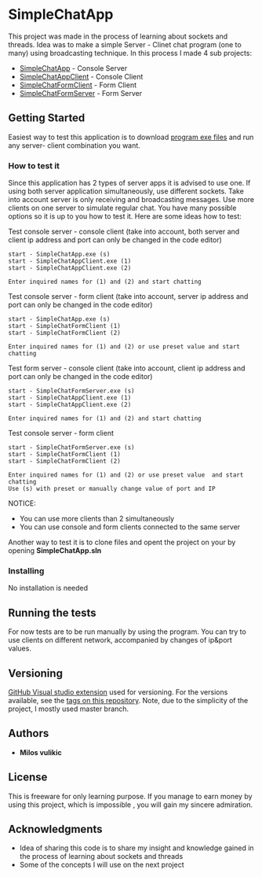 # SimpleChatApp

This project was made in the process of learning about sockets and threads. Idea was to make a simple Server - Clinet chat program (one to many) using broadcasting technique.
In this process I made 4 sub projects:
* [SimpleChatApp](https://github.com/MilosVulikic/SimpleChatApp/tree/master/SimpleChatApp) - Console Server
* [SimpleChatAppClient](https://github.com/MilosVulikic/SimpleChatApp/tree/master/SimpleChatAppClient) - Console Client
* [SimpleChatFormClient](https://github.com/MilosVulikic/SimpleChatApp/tree/master/SimpleChatFormClient) - Form Client
* [SimpleChatFormServer](https://github.com/MilosVulikic/SimpleChatApp/tree/master/SimpleChatFormServer) - Form Server

## Getting Started

Easiest way to test this application is to download [program exe files](https://github.com/MilosVulikic/SimpleChatApp/blob/master/SimpleChatApp%20.exe%20files.rar) and run any server- client combination you want.

### How to test it

Since this application has 2 types of server apps it is advised to use one. If using both server application simultaneously, use different sockets.
Take into account server is only receiving and broadcasting messages. Use more clients on one server to simulate regular chat. You have many possible options so it is up to you how to test it. Here are some ideas how to test:

Test console server - console client (take into account, both server and client ip address and port can only be changed in the code editor)
```
start - SimpleChatApp.exe (s)
start - SimpleChatAppClient.exe (1)
start - SimpleChatAppClient.exe (2)

Enter inquired names for (1) and (2) and start chatting
```

Test console server - form client (take into account, server ip address and port can only be changed in the code editor)
```
start - SimpleChatApp.exe (s)
start - SimpleChatFormClient (1)
start - SimpleChatFormClient (2)

Enter inquired names for (1) and (2) or use preset value and start chatting
```

Test form server - console client (take into account, client ip address and port can only be changed in the code editor)
```
start - SimpleChatFormServer.exe (s)
start - SimpleChatAppClient.exe (1)
start - SimpleChatAppClient.exe (2)

Enter inquired names for (1) and (2) and start chatting
```

Test console server - form client
```
start - SimpleChatFormServer.exe (s)
start - SimpleChatFormClient (1)
start - SimpleChatFormClient (2)

Enter inquired names for (1) and (2) or use preset value  and start chatting
Use (s) with preset or manually change value of port and IP
```

NOTICE: 
* You can use more clients than 2 simultaneously
* You can use console and form clients connected to the same server


Another way to test it is to clone files and opent the project on your by opening <b>SimpleChatApp.sln</b>


### Installing

No installation is needed


## Running the tests

For now tests are to be run manually by using the program. 
You can try to use clients on different network, accompanied by changes of ip&port values.


## Versioning

[GitHub Visual studio extension](https://visualstudio.github.com/) used for versioning. For the versions available, see the [tags on this repository](https://github.com/MilosVulikic/SimpleChatApp/commits/master). 
Note, due to the simplicity of the project, I mostly used master branch.

## Authors

* **Milos vulikic** 

## License

This is freeware for only learning purpose. If you manage to earn money by using this project, which is impossible , you will gain my sincere admiration.

## Acknowledgments

* Idea of sharing this code is to share my insight and knowledge gained in the process of learning about sockets and threads
* Some of the concepts I will use on the next project
